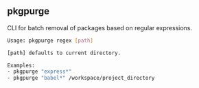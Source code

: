 ## pkgpurge

CLI for batch removal of packages based on regular expressions. 


```sh
Usage: pkgpurge regex [path]

[path] defaults to current directory.

Examples:
- pkgpurge "express*"
- pkgpurge "babel*" /workspace/project_directory
```

